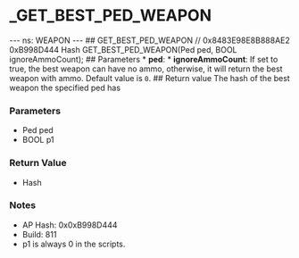 # _GET_BEST_PED_WEAPON

--- ns: WEAPON --- ## GET_BEST_PED_WEAPON  // 0x8483E98E8B888AE2 0xB998D444 Hash GET_BEST_PED_WEAPON(Ped ped, BOOL ignoreAmmoCount);  ## Parameters * **ped**: * **ignoreAmmoCount**: If set to true, the best weapon can have no ammo, otherwise, it will return the best weapon with ammo. Default value is `0`.  ## Return value The hash of the best weapon the specified ped has

### Parameters
* Ped ped
* BOOL p1

### Return Value
* Hash

### Notes
* AP Hash: 0x0xB998D444
* Build: 811
* p1 is always 0 in the scripts.

